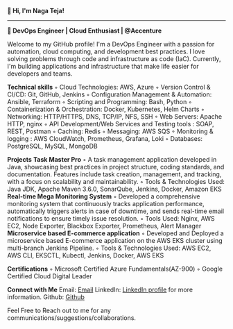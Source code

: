 **👋 Hi, I'm Naga Teja!**
**********************************************************************************************************************************************************************************************************************
**🚀 DevOps Engineer | Cloud Enthusiast | @Accenture**

Welcome to my GitHub profile! I'm a DevOps Engineer with a passion for automation, cloud computing, and development best practices. I love solving problems through code and infrastructure as code (IaC). Currently, I'm building applications and infrastructure that make life easier for developers and teams.

**Technical skills**
 ◦ Cloud Technologies: AWS, Azure
 ◦ Version Control & CI/CD: Git, GitHub, Jenkins
 ◦ Configuration Management & Automation: Ansible, Terraform
 ◦ Scripting and Programming: Bash, Python
 ◦ Containerization & Orchestration: Docker, Kubernetes, Helm Charts
 ◦ Networking: HTTP/HTTPS, DNS, TCP/IP, NFS, SSH
 ◦ Web Servers: Apache HTTP, nginx
 ◦ API Development/Web Services and Testing tools : SOAP, REST, Postman
 ◦ Caching: Redis
 ◦ Messaging: AWS SQS
 ◦ Monitoring & logging : AWS CloudWatch, Prometheus, Grafana, Loki
 ◦ Databases: PostgreSQL, MySQL, MongoDB

**Projects**
 **Task Master Pro**
  ◦ A task management application developed in Java, showcasing best practices in project structure, coding
   standards, and documentation. Features include task creation, management, and tracking, with a focus on
   scalability and maintainability.
  ◦ Tools & Technologies Used: Java JDK, Apache Maven 3.6.0, SonarQube, Jenkins, Docker, Amazon EKS
 **Real-time Mega Monitoring System**
   ◦ Developed a comprehensive monitoring system that continuously tracks application performance, automatically triggers alerts in case of downtime, and sends real-time email notifications to ensure timely issue
     resolution.
   ◦ Tools Used: Nginx, AWS EC2, Node Exporter, Blackbox Exporter, Prometheus, Alert Manager
 **Microservice based E-commerce application**
   ◦ Developed and Deployed a microservice based E-commerce application on the AWS EKS cluster using multi-branch Jenkins Pipeline.
   ◦ Tools & Technologies Used: AWS EC2, AWS CLI, EKSCTL, Kubectl, Jenkins, Docker, AWS EKS

**Certifications**
   ◦ Microsoft Certified Azure Fundamentals(AZ-900)
   ◦ Google Certified Cloud Digital Leader

**Connect with Me**
   Email: [Email](jettinagateja939@gmail.com)
   LinkedIn: [LinkedIn profile](https://www.linkedin.com/in/naga-teja-jetti/) for more information.
   Github: [Github](https://github.com/jettinagateja)

 Feel Free to Reach out to me for any communications/suggestions/collaborations.

